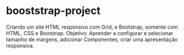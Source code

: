 # booststrap-project
Criando um site HTML responsivo com Grid, e Bootstrap, somente com HTML, CSS e Bootstrap. Objetivo: Aprender a configurar e selecionar tamanho de margens, adicionar Componentes, criar uma apresentação responsiva.
